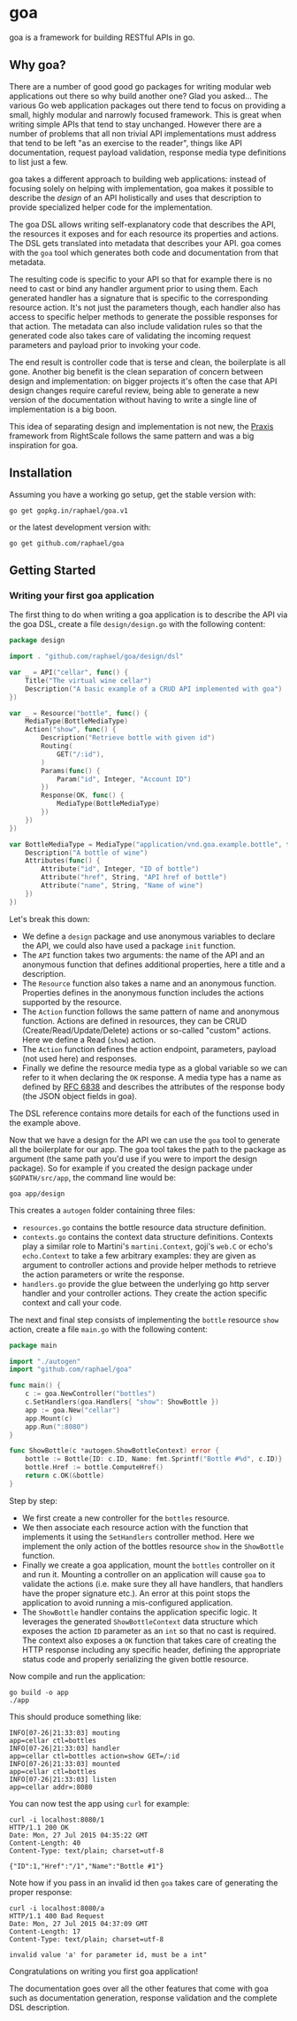# goa

goa is a framework for building RESTful APIs in go.

## Why goa?

There are a number of good good go packages for writing modular web
applications out there so why build another one? Glad you asked...
The various Go web application packages out there tend to focus on
providing a small, highly modular and narrowly focused framework.
This is great when writing simple APIs that tend to stay unchanged.
However there are a number of problems that all non trivial API
implementations must address that tend to be left "as an exercise to
the reader", things like API documentation, request payload
validation, response media type definitions to list just a few.

goa takes a different approach to building web applications: instead of
focusing solely on helping with implementation, goa makes it possible
to describe the *design* of an API holistically and uses that
description to provide specialized helper code for the implementation.

The goa DSL allows writing self-explanatory code that describes the
API, the resources it exposes and for each resource its properties
and actions. The DSL gets translated into metadata that describes your
API. goa comes with the `goa` tool which generates both code and
documentation from that metadata.

The resulting code is specific to your API so that for example
there is no need to cast or bind any handler argument prior to
using them. Each generated handler has a signature that is specific
to the corresponding resource action. It's not just the parameters
though, each handler also has access to specific helper methods to
generate the possible responses for that action. The metadata can
also include validation rules so that the generated code also takes
care of validating the incoming request parameters and payload prior
to invoking your code.

The end result is controller code that is terse and clean, the
boilerplate is all gone. Another big benefit is the clean separation
of concern between design and implementation: on bigger projects it's
often the case that API design changes require careful review, being
able to generate a new version of the documentation without having to
write a single line of implementation is a big boon.

This idea of separating design and implementation is not new, the
[Praxis](http://praxis-framework.io) framework from RightScale
follows the same pattern and was a big inspiration for goa.

## Installation

Assuming you have a working go setup, get the stable version with:
```
go get gopkg.in/raphael/goa.v1
```
or the latest development version with:
```
go get github.com/raphael/goa
```

## Getting Started

### Writing your first goa application

The first thing to do when writing a goa application is to describe
the API via the goa DSL, create a file `design/design.go` with the
following content:
```go
package design

import . "github.com/raphael/goa/design/dsl"

var _ = API("cellar", func() {
	Title("The virtual wine cellar")
	Description("A basic example of a CRUD API implemented with goa")
})

var _ = Resource("bottle", func() {
	MediaType(BottleMediaType)
	Action("show", func() {
		Description("Retrieve bottle with given id")
		Routing(
			GET("/:id"),
		)
		Params(func() {
			Param("id", Integer, "Account ID")
		})
		Response(OK, func() {
			MediaType(BottleMediaType)
		})
	})
})

var BottleMediaType = MediaType("application/vnd.goa.example.bottle", func() {
	Description("A bottle of wine")
	Attributes(func() {
		Attribute("id", Integer, "ID of bottle")
		Attribute("href", String, "API href of bottle")
		Attribute("name", String, "Name of wine")
	})
})
```
Let's break this down:
* We define a `design` package and use anonymous variables to declare the API, we could also have
  used a package `init` function.
* The `API` function takes two arguments: the name of the API and an anonymous function that 
  defines additional properties, here a title and a description.
* The `Resource` function also takes a name and an anonymous function. Properties defines in the
  anonymous function includes the actions supported by the resource.
* The `Action` function follows the same pattern of name and anonymous function. Actions are defined
  in resources, they can be CRUD (Create/Read/Update/Delete) actions or so-called "custom" actions.
  Here we define a Read (`show`) action.
* The `Action` function defines the action endpoint, parameters, payload (not used here) and
  responses.
* Finally we define the resource media type as a global variable so we can refer to it when
  declaring the `OK` response. A media type has a name as defined by [RFC 6838](https://tools.ietf.org/html/rfc6838)
  and describes the attributes of the response body (the JSON object fields in goa).

The DSL reference contains more details for each of the functions used in the example above.

Now that we have a design for the API we can use the `goa` tool to generate all the boilerplate for
our app. The goa tool takes the path to the package as argument (the same path you'd use if you
were to import the design package). So for example if you created the design package under
`$GOPATH/src/app`, the command line would be:
```
goa app/design
```
This creates a `autogen` folder containing three files:
* `resources.go` contains the bottle resource data structure definition.
* `contexts.go` contains the context data structure definitions. Contexts play a similar role
  to Martini's `martini.Context`, goji's `web.C` or echo's `echo.Context` to take a few arbitrary
  examples: they are given as argument to controller actions and provide helper methods to
  retrieve the action parameters or write the response.
* `handlers.go` provide the glue between the underlying go http server handler and your controller
  actions. They create the action specific context and call your code.

The next and final step consists of implementing the `bottle` resource `show` action, create a file
`main.go` with the following content:
```go
package main

import "./autogen"
import "github.com/raphael/goa"

func main() {
	c := goa.NewController("bottles")
	c.SetHandlers(goa.Handlers{ "show": ShowBottle })
	app := goa.New("cellar")
	app.Mount(c)
	app.Run(":8080")
} 

func ShowBottle(c *autogen.ShowBottleContext) error {
	bottle := Bottle{ID: c.ID, Name: fmt.Sprintf("Bottle #%d", c.ID)}
	bottle.Href := bottle.ComputeHref()
	return c.OK(&bottle)
}
```
Step by step:
* We first create a new controller for the `bottles` resource.
* We then associate each resource action with the function that implements it using the
  `SetHandlers` controller method. Here we implement the only action of the bottles resource 
  `show` in the `ShowBottle` function.
* Finally we create a goa application, mount the `bottles` controller on it and run it. Mounting
  a controller on an application will cause `goa` to validate the actions (i.e. make sure they
  all have handlers, that handlers have the proper signature etc.). An error at this point stops
  the application to avoid running a mis-configured application.
* The `ShowBottle` handler contains the application specific logic. It leverages the generated
  `ShowBottleContext` data structure which exposes the action `ID` parameter as an `int` so that
  no cast is required. The context also exposes a `OK` function that takes care of creating the 
  HTTP response including any specific header, defining the appropriate status code and properly
  serializing the given bottle resource.

Now compile and run the application:
```
go build -o app
./app
```
This should produce something like:
```
INFO[07-26|21:33:03] mouting                                  app=cellar ctl=bottles
INFO[07-26|21:33:03] handler                                  app=cellar ctl=bottles action=show GET=/:id
INFO[07-26|21:33:03] mounted                                  app=cellar ctl=bottles
INFO[07-26|21:33:03] listen                                   app=cellar addr=:8080
```
You can now test the app using `curl` for example:
```
curl -i localhost:8080/1
HTTP/1.1 200 OK
Date: Mon, 27 Jul 2015 04:35:22 GMT
Content-Length: 40
Content-Type: text/plain; charset=utf-8

{"ID":1,"Href":"/1","Name":"Bottle #1"}
```
Note how if you pass in an invalid id then `goa` takes care of generating the proper response:
```
curl -i localhost:8080/a
HTTP/1.1 400 Bad Request
Date: Mon, 27 Jul 2015 04:37:09 GMT
Content-Length: 17
Content-Type: text/plain; charset=utf-8

invalid value 'a' for parameter id, must be a int"
```
Congratulations on writing you first goa application!

The documentation goes over all the other features that come with goa such as documentation
generation, response validation and the complete DSL description.
